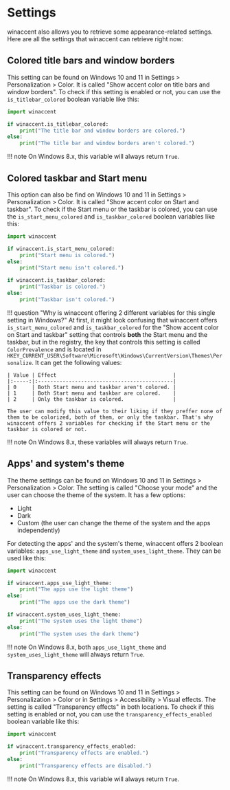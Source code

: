 # Settings

winaccent also allows you to retrieve some appearance-related settings. Here are all the settings that winaccent can retrieve right now:

## Colored title bars and window borders
This setting can be found on Windows 10 and 11 in Settings > Personalization > Color. It is called "Show accent color on title bars and window borders". To check if this setting is enabled or not, you can use the `is_titlebar_colored` boolean variable like this:

```python
import winaccent

if winaccent.is_titlebar_colored:
    print("The title bar and window borders are colored.")
else:
    print("The title bar and window borders aren't colored.")
```

!!! note
    On Windows 8.x, this variable will always return `True`.


## Colored taskbar and Start menu
This option can also be find on Windows 10 and 11 in Settings > Personalization > Color. It is called "Show accent color on Start and taskbar". To check if the Start menu or the taskbar is colored, you can use the `is_start_menu_colored` and `is_taskbar_colored` boolean variables like this:

```python
import winaccent

if winaccent.is_start_menu_colored:
    print("Start menu is colored.")
else:
    print("Start menu isn't colored.")

if winaccent.is_taskbar_colored:
    print("Taskbar is colored.")
else:
    print("Taskbar isn't colored.")
```

!!! question "Why is winaccent offering 2 different variables for this single setting in Windows?"
    At first, it might look confusing that winaccent offers `is_start_menu_colored` and `is_taskbar_colored` for the "Show accent color on Start and taskbar" setting that controls **both** the Start menu and the taskbar, but in the registry, the key that controls this setting is called `ColorPrevalence` and is located in `HKEY_CURRENT_USER\Software\Microsoft\Windows\CurrentVersion\Themes\Personalize`. It can get the following values:

    | Value | Effect                                      |
    |:-----:|:--------------------------------------------|
    | 0     | Both Start menu and taskbar aren't colored. |
    | 1     | Both Start menu and taskbar are colored.    |
    | 2     | Only the taskbar is colored.                |

    The user can modify this value to their liking if they preffer none of them to be colorized, both of them, or only the taskbar. That's why winaccent offers 2 variables for checking if the Start menu or the taskbar is colored or not.

!!! note
    On Windows 8.x, these variables will always return `True`.


## Apps' and system's theme
The theme settings can be found on Windows 10 and 11 in Settings > Personalization > Color. The setting is called "Choose your mode" and the user can choose the theme of the system. It has a few options:

- Light
- Dark
- Custom (the user can change the theme of the system and the apps independently)

For detecting the apps' and the system's theme, winaccent offers 2 boolean variables: `apps_use_light_theme` and `system_uses_light_theme`. They can be used like this:

```python
import winaccent

if winaccent.apps_use_light_theme:
    print("The apps use the light theme")
else:
    print("The apps use the dark theme")

if winaccent.system_uses_light_theme:
    print("The system uses the light theme")
else:
    print("The system uses the dark theme")
```

!!! note
    On Windows 8.x, both `apps_use_light_theme` and `system_uses_light_theme` will always return `True`.


## Transparency effects
This setting can be found on Windows 10 and 11 in Settings > Personalization > Color or in Settings > Accessibility > Visual effects. The setting is called "Transparency effects" in both locations. To check if this setting is enabled or not, you can use the `transparency_effects_enabled` boolean variable like this:

```python
import winaccent

if winaccent.transparency_effects_enabled:
    print("Transparency effects are enabled.")
else:
    print("Transparency effects are disabled.")
```

!!! note
    On Windows 8.x, this variable will always return `True`.